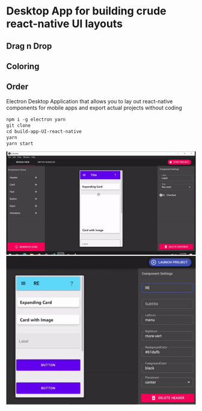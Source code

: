 # Desktop App for building crude react-native UI layouts

## Drag n Drop

## Coloring

## Order

Electron Desktop Application that allows you to lay out react-native components for mobile apps and export actual projects without coding

```
npm i -g electron yarn
git clone
cd build-app-UI-react-native
yarn
yarn start
```


![wide](./wide.gif)
![cropped](./crop.gif)